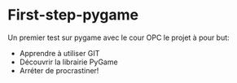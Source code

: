 # First-step-pygame
Un premier test sur pygame avec le cour OPC
le projet à pour but:
- Apprendre à utiliser GIT
- Découvrir la librairie PyGame
- Arréter de procrastiner!


